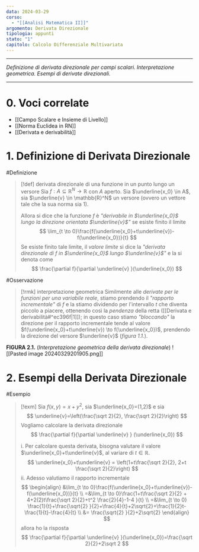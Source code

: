 ```yaml
---
data: 2024-03-29
corso:
  - "[[Analisi Matematica II]]"
argomento: Derivata Direzionale
tipologia: appunti
stato: "1"
capitolo: Calcolo Differenziale Multivariata
---
```

- - -
*Definizione di derivata direzionale per campi scalari. Interpretazione geometrica. Esempi di derivate direzionali.*
- - -
# 0. Voci correlate
- [[Campo Scalare e Insieme di Livello]]
- [[Norma Euclidea in RN]]
- [[Derivata e derivabilità]]
# 1. Definizione di Derivata Direzionale
#Definizione 
> [!def] derivata direzionale di una funzione in un punto lungo un versore
> Sia $f:A \subseteq \mathbb{R}^N \longrightarrow \mathbb{R}$ con $A$ aperto. Sia $\underline{x_0} \in A$, sia $\underline{v} \in \mathbb{R}^N$ un versore (ovvero un vettore tale che la sua norma sia $1$).
> 
> Allora si dice che la funzione $f$ è *"derivabile in $\underline{x_0}$ lungo la direzione orientata $\underline{v}$"* se esiste finito il limite
> $$
> \lim_{t \to 0}\frac{f(\underline{x_0}+t\underline{v})-f(\underline{x_0})}{t}
> $$
> Se esiste finito tale limite, il *valore limite* si dice la *"derivata direzionale di $f$ in $\underline{x_0}$ lungo $\underline{v}$"* e la si denota come
> $$
> \frac{\partial f}{\partial \underline{v} }(\underline{x_0})
> $$

#Osservazione 
> [!rmk] interpretazione geometrica
> Similmente alle *derivate per le funzioni per una variabile reale*, stiamo prendendo il *"rapporto incrementale"* di $f$ e la stiamo dividendo per l'intervallo $t$ che diventa piccolo a piacere, ottenendo così la *pendenza* della retta ([[Derivata e derivabilità#^ec396f|1]]); in questo caso stiamo *"bloccando"* la direzione per il rapporto incrementale tende al valore $f(\underline{x_0}+t\underline{v}) \to f(\underline{x_0})$, prendendo la direzione del versore $\underline{v}$ (*figura 1.1.*).

**FIGURA 2.1.** (*Interpretazione geometrica della derivata direzionale*)
![[Pasted image 20240329201905.png]]

# 2. Esempi della Derivata Direzionale
#Esempio 
> [!exm] 
> Sia $f(x,y)=x+y^2$, sia $\underline{x_0}=(1,2)$ e sia
> $$
> \underline{v}=\left(\frac{\sqrt 2}{2}, \frac{\sqrt 2}{2}\right)
> $$
> Vogliamo calcolare la derivata direzionale
> $$
> \frac{\partial f}{\partial \underline{v} } (\underline{x_0})
> $$
> 
> i. Per calcolare questa derivata, bisogna valutare il valore $\underline{x_0}+t\underline{v}$, al variare di $t \in \mathbb{R}$.
> $$
> \underline{x_0}+t\underline{v} = \left(1+t\frac{\sqrt 2}{2}, 2+t \frac{\sqrt 2}{2}\right)
> $$
> ii. Adesso valutiamo il rapporto incrementale
> $$
> \begin{align}
> &\lim_{t \to 0}\frac{f(\underline{x_0}+t\underline{v})-f(\underline{x_0})}{t} \\ =&\lim_{t \to 0}\frac{1+t\frac{\sqrt 2}{2} + 4+2(2)t\frac{\sqrt 2}{2}+t^2 \frac{2}{4}-1-4 }{t} \\ =&\lim_{t \to 0} \frac{1}{t}+\frac{\sqrt{2} }{2}+\frac{4}{t}+2\sqrt{2}+\frac{1}{2}t-\frac{1}{t}-\frac{4}{t} \\ &= \frac{\sqrt{2} }{2}+2\sqrt{2}
> \end{align}
> $$
> allora ho la risposta
> $$
> \frac{\partial f}{\partial \underline{v} }(\underline{x_0})=\frac{\sqrt 2}{2}+2\sqrt 2
> $$
